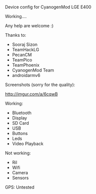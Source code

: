 Device config for CyanogenMod LGE E400

Working.... 

Any help are welcome :)

Thanks to:
- Sooraj Sizon
- TeamHackLG
- PecanCM
- TeamPico
- TeamPhoenix
- CyanogenMod Team
- androidarmv6

Screenshots (sorry for the quality):

http://imgur.com/a/6cqwB

Working:
- Bluetooth
- Display
- SD Card
- USB
- Buttons
- Leds
- Video Playback

Not working:
- Ril
- Wifi
- Camera
- Sensors

GPS: Untested
